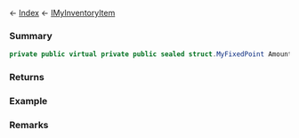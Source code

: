 ← [Index](Api-Index) ← [IMyInventoryItem](VRage.Game.ModAPI.Ingame.IMyInventoryItem)

### Summary

```csharp
private public virtual private public sealed struct.MyFixedPoint Amount { ; ; }
```

### Returns

### Example

### Remarks

